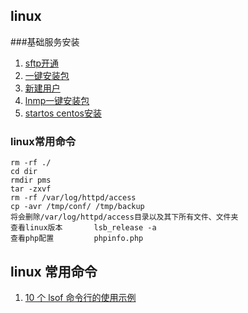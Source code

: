 ## linux

###基础服务安装
1. [sftp开通](http://bbs.chinaunix.net/thread-1960082-1-1.html)
2. [一键安装包](http://lnmp.org/download.html)
3. [新建用户](http://www.cnblogs.com/guangbei/archive/2010/04/26/1721163.html)
4. [lnmp一键安装包](http://lnmp.org/index.html)
5. [startos centos安装](http://www.startos.com/linux/guide/2012071635559_2.html)
  
### linux常用命令

    rm -rf ./
    cd dir
    rmdir pms
    tar -zxvf
    rm -rf /var/log/httpd/access
    cp -avr /tmp/conf/ /tmp/backup
    将会删除/var/log/httpd/access目录以及其下所有文件、文件夹
    查看linux版本		lsb_release -a
    查看php配置			phpinfo.php

## linux 常用命令 

1. [10 个 lsof 命令行的使用示例](http://www.oschina.net/question/12_145479?sort=default&p=2#answers)
